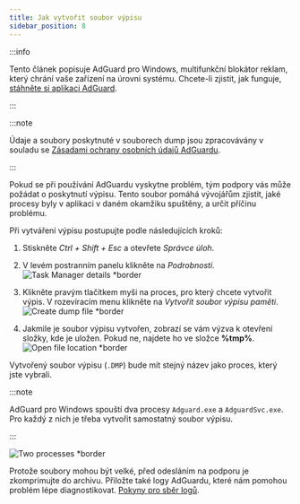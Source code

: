 ```yaml
---
title: Jak vytvořit soubor výpisu
sidebar_position: 8
---
```


:::info

Tento článek popisuje AdGuard pro Windows, multifunkční blokátor reklam, který chrání vaše zařízení na úrovni systému. Chcete-li zjistit, jak funguje, [stáhněte si aplikaci AdGuard](https://agrd.io/download-kb-adblock).

:::

:::note

Údaje a soubory poskytnuté v souborech dump jsou zpracovávány v souladu se [Zásadami ochrany osobních údajů AdGuardu](https://adguard.com/en/privacy.html).

:::

Pokud se při používání AdGuardu vyskytne problém, tým podpory vás může požádat o poskytnutí výpisu. Tento soubor pomáhá vývojářům zjistit, jaké procesy byly v aplikaci v daném okamžiku spuštěny, a určit příčinu problému.

Při vytváření výpisu postupujte podle následujících kroků:

1. Stiskněte *Ctrl + Shift + Esc* a otevřete *Správce úloh*.

1. V levém postranním panelu klikněte na *Podrobnosti*. ![Task Manager details *border](https://cdn.adtidy.org/content/kb/ad_blocker/windows/dump_file/new/task_manager_en.png)
1. Klikněte pravým tlačítkem myši na proces, pro který chcete vytvořit výpis. V rozevíracím menu klikněte na *Vytvořit soubor výpisu paměti*. ![Create dump file *border](https://cdn.adtidy.org/content/kb/ad_blocker/windows/dump_file/new/create_dump_en.png)
1. Jakmile je soubor výpisu vytvořen, zobrazí se vám výzva k otevření složky, kde je uložen. Pokud ne, najdete ho ve složce **%tmp%**. ![Open file location *border](https://cdn.adtidy.org/content/kb/ad_blocker/windows/dump_file/new/open_file_location_en.png)

Vytvořený soubor výpisu (`.DMP`) bude mít stejný název jako proces, který jste vybrali.

:::note

AdGuard pro Windows spouští dva procesy `Adguard.exe` a `AdguardSvc.exe`. Pro každý z nich je třeba vytvořit samostatný soubor výpisu.

:::

![Two processes *border](https://cdn.adtidy.org/content/kb/ad_blocker/windows/dump_file/new/two_processes_en.png)

Protože soubory mohou být velké, před odesláním na podporu je zkomprimujte do archivu. Přiložte také logy AdGuardu, které nám pomohou problém lépe diagnostikovat. [Pokyny pro sběr logů](../adguard-logs).
